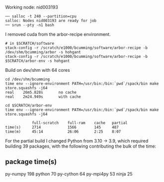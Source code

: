 Working node: nid003193

```
── salloc -t 240 --partition=cpu
salloc: Nodes nid003193 are ready for job
── srun --pty -n1 bash
```

I removed cuda from the arbor-recipe environment.

```
# in $SCRATCH/software
stack-config -r /scratch/e1000/bcumming/software/arbor-recipe -b /dev/shm/bcumming/arbor -s hohgant
stack-config -r /scratch/e1000/bcumming/software/arbor-recipe -b $SCRATCH/arbor-env -s hohgant
```

Build on dev/shm with 64 cores
```
cd /dev/shm/bcumming
time env --ignore-environment PATH=/usr/bin:/bin:`pwd`/spack/bin make store.squashfs -j64
real	26m5.828s       no cache
real	2m24.949s       with cache
```


```
cd $SCRATCH/arbor-env
time env --ignore-environment PATH=/usr/bin:/bin:`pwd`/spack/bin make store.squashfs -j64
```

```
            full-scratch    full-ram    cache   partial
time(s)     2714            1566        145     487
time(m)     45:14           26:06       2:25    8:07
```

For the partial build I changed Python from 3.10 -> 3.9, which required building 39 packages,
with the following contributing the bulk of the time:

package     time(s)
--------------------
py-numpy    198
python       70
py-cython    64
py-mpi4py    53
ninja        25
